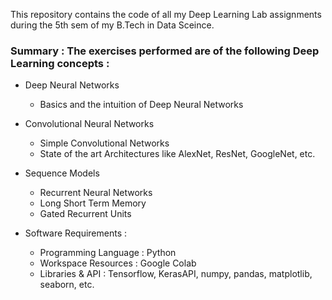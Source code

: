 This repository contains the code of all my Deep Learning Lab assignments during the 5th sem of my B.Tech in Data Sceince.

### Summary : The exercises performed are of the following Deep Learning concepts :

- Deep Neural Networks
    - Basics and the intuition of Deep Neural Networks


- Convolutional Neural Networks
    - Simple Convolutional Networks
    - State of the art Architectures like AlexNet, ResNet, GoogleNet, etc.


- Sequence Models
    - Recurrent Neural Networks
    - Long Short Term Memory
    - Gated Recurrent Units


- Software Requirements :
    - Programming Language : Python
    - Workspace Resources : Google Colab
    - Libraries & API : Tensorflow, KerasAPI, numpy, pandas, matplotlib, seaborn, etc.

